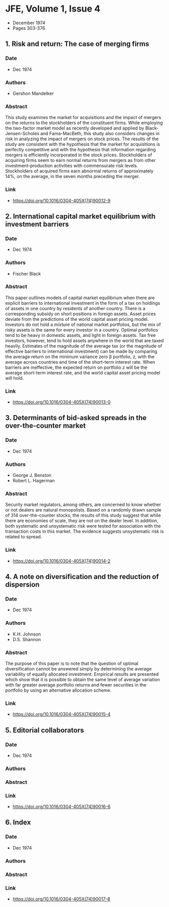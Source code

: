 # JFE, Volume 1, Issue 4
- December 1974
- Pages 303-376

## 1. Risk and return: The case of merging firms
### Date
- Dec 1974
### Authors
- Gershon Mandelker
### Abstract
This study examines the market for acquisitions and the impact of mergers on the returns to the stockholders of the constituent firms. While employing the two-factor market model as recently developed and applied by Black-Jensen-Scholes and Fama-MacBeth, this study also considers changes in risk in analyzing the impact of mergers on stock prices. The results of the study are consistent with the hypothesis that the market for acquisitions is perfectly competitive and with the hypothesis that information regarding mergers is efficiently incorporated in the stock prices. Stockholders of acquiring firms seem to earn normal returns from mergers as from other investment-production activities with commensurate risk levels. Stockholders of acquired firms earn abnormal returns of approximately 14%, on the average, in the seven months preceding the merger.
### Link
- https://doi.org/10.1016/0304-405X(74)90012-9

## 2. International capital market equilibrium with investment barriers
### Date
- Dec 1974
### Authors
- Fischer Black
### Abstract
This paper outlines models of capital market equilibrium when there are explicit barriers to international investment in the form of a tax on holdings of assets in one country by residents of another country. There is a corresponding subsidy on short positions in foreign assets. Asset prices deviate from the predictions of the world capital asset pricing model. Investors do not hold a mixture of national market portfolios, but the mix of risky assets is the same for every investor in a country. Optimal portfolios tend to be heavy in domestic assets, and light in foreign assets. Tax free investors, however, tend to hold assets anywhere in the world that are taxed heavily. Estimates of the magnitude of the average tax (or the magnitude of effective barriers to international investment) can be made by comparing the average return on the minimum variance zero β portfolio, z, with the average across countries and time of the short-term interest rate. When barriers are ineffective, the expected return on portfolio z will be the average short-term interest rate, and the world capital asset pricing model will hold.
### Link
- https://doi.org/10.1016/0304-405X(74)90013-0

## 3. Determinants of bid-asked spreads in the over-the-counter market
### Date
- Dec 1974
### Authors
- George J. Benston
- Robert L. Hagerman
### Abstract
Security market regulators, among others, are concerned to know whether or not dealers are natural monopolists. Based on a randomly drawn sample of 314 over-the-counter stocks, the results of this study suggest that while there are economies of scale, they are not on the dealer level. In addition, both systematic and unsystematic risk were tested for association with the transaction costs in this market. The evidence suggests unsystematic risk is related to spread.
### Link
- https://doi.org/10.1016/0304-405X(74)90014-2

## 4. A note on diversification and the reduction of dispersion
### Date
- Dec 1974
### Authors
- K.H. Johnson
- D.S. Shannon
### Abstract
The purpose of this paper is to note that the question of optimal diversification cannot be answered simply by determining the average variability of equally allocated investment. Empirical results are presented which show that it is possible to obtain the same level of average variation with far greater average portfolio returns and fewer securities in the portfolio by using an alternative allocation scheme.
### Link
- https://doi.org/10.1016/0304-405X(74)90015-4

## 5. Editorial collaborators
### Date
- Dec 1974
### Authors
### Abstract

### Link
- https://doi.org/10.1016/0304-405X(74)90016-6

## 6. Index
### Date
- Dec 1974
### Authors
### Abstract

### Link
- https://doi.org/10.1016/0304-405X(74)90017-8

